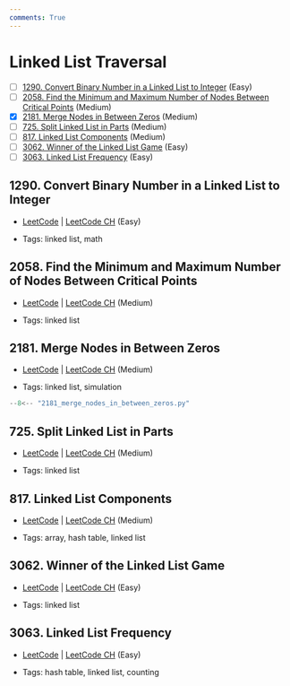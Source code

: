 ```yaml
---
comments: True
---
```


# Linked List Traversal

- [ ] [1290. Convert Binary Number in a Linked List to Integer](https://leetcode.cn/problems/convert-binary-number-in-a-linked-list-to-integer/) (Easy)
- [ ] [2058. Find the Minimum and Maximum Number of Nodes Between Critical Points](https://leetcode.cn/problems/find-the-minimum-and-maximum-number-of-nodes-between-critical-points/) (Medium)
- [x] [2181. Merge Nodes in Between Zeros](https://leetcode.cn/problems/merge-nodes-in-between-zeros/) (Medium)
- [ ] [725. Split Linked List in Parts](https://leetcode.cn/problems/split-linked-list-in-parts/) (Medium)
- [ ] [817. Linked List Components](https://leetcode.cn/problems/linked-list-components/) (Medium)
- [ ] [3062. Winner of the Linked List Game](https://leetcode.cn/problems/winner-of-the-linked-list-game/) (Easy)
- [ ] [3063. Linked List Frequency](https://leetcode.cn/problems/linked-list-frequency/) (Easy)

## 1290. Convert Binary Number in a Linked List to Integer

-   [LeetCode](https://leetcode.com/problems/convert-binary-number-in-a-linked-list-to-integer/) | [LeetCode CH](https://leetcode.cn/problems/convert-binary-number-in-a-linked-list-to-integer/) (Easy)

-   Tags: linked list, math

## 2058. Find the Minimum and Maximum Number of Nodes Between Critical Points

-   [LeetCode](https://leetcode.com/problems/find-the-minimum-and-maximum-number-of-nodes-between-critical-points/) | [LeetCode CH](https://leetcode.cn/problems/find-the-minimum-and-maximum-number-of-nodes-between-critical-points/) (Medium)

-   Tags: linked list

## 2181. Merge Nodes in Between Zeros

-   [LeetCode](https://leetcode.com/problems/merge-nodes-in-between-zeros/) | [LeetCode CH](https://leetcode.cn/problems/merge-nodes-in-between-zeros/) (Medium)

-   Tags: linked list, simulation

```python title="2181. Merge Nodes in Between Zeros - Python Solution"
--8<-- "2181_merge_nodes_in_between_zeros.py"
```

## 725. Split Linked List in Parts

-   [LeetCode](https://leetcode.com/problems/split-linked-list-in-parts/) | [LeetCode CH](https://leetcode.cn/problems/split-linked-list-in-parts/) (Medium)

-   Tags: linked list

## 817. Linked List Components

-   [LeetCode](https://leetcode.com/problems/linked-list-components/) | [LeetCode CH](https://leetcode.cn/problems/linked-list-components/) (Medium)

-   Tags: array, hash table, linked list

## 3062. Winner of the Linked List Game

-   [LeetCode](https://leetcode.com/problems/winner-of-the-linked-list-game/) | [LeetCode CH](https://leetcode.cn/problems/winner-of-the-linked-list-game/) (Easy)

-   Tags: linked list

## 3063. Linked List Frequency

-   [LeetCode](https://leetcode.com/problems/linked-list-frequency/) | [LeetCode CH](https://leetcode.cn/problems/linked-list-frequency/) (Easy)

-   Tags: hash table, linked list, counting
